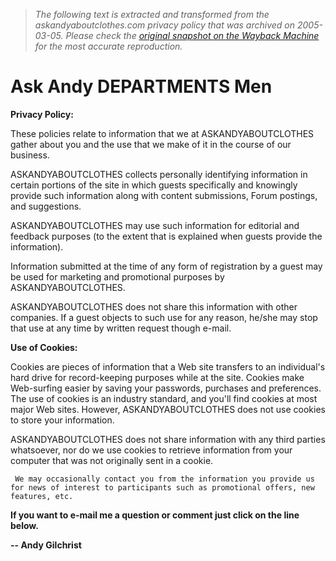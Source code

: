 > *The following text is extracted and transformed from the askandyaboutclothes.com privacy policy that was archived on 2005-03-05. Please check the [original snapshot on the Wayback Machine](https://web.archive.org/web/20050305132133id_/http%3A//askandyaboutclothes.com/Front%2520PG%2520Articles/Privacy%2520Policy.htm) for the most accurate reproduction.*

# Ask Andy DEPARTMENTS Men

**Privacy Policy:**

These policies relate to information that we at ASKANDYABOUTCLOTHES gather about you and the use that we make of it in the course of our business.  

ASKANDYABOUTCLOTHES collects personally identifying information in certain portions of the site in which guests specifically and knowingly provide such information along with content submissions, Forum postings, and suggestions. 

ASKANDYABOUTCLOTHES may use such information for editorial and feedback purposes (to the extent that is explained when guests provide the information). 

Information submitted at the time of any form of registration by a guest may be used for marketing and promotional purposes by ASKANDYABOUTCLOTHES.  

ASKANDYABOUTCLOTHES does not share this information with other companies. If a guest objects to such use for any reason, he/she may stop that use at any time by written request though e-mail.  

**Use of Cookies:**  

Cookies are pieces of information that a Web site transfers to an individual's hard drive for record-keeping purposes while at the site. Cookies make Web-surfing easier by saving your passwords, purchases and preferences. The use of cookies is an industry standard, and you'll find cookies at most major Web sites. However, ASKANDYABOUTCLOTHES does not use cookies to store your information. 

ASKANDYABOUTCLOTHES does not share information with any third parties whatsoever, nor do we use cookies to retrieve information from your computer that was not originally sent in a cookie.

` We may occasionally contact you from the information you provide us for news of interest to participants such as promotional offers, new features, etc.`

**If you want to e-mail me a question or comment just click on the line below.**

**\-- Andy Gilchrist**
